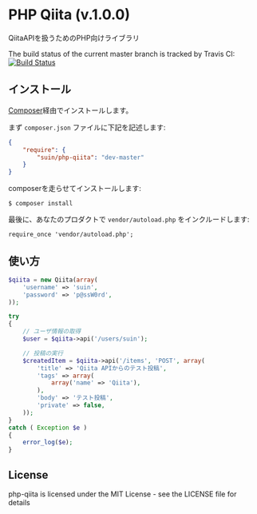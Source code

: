 # PHP Qiita (v.1.0.0)

QiitaAPIを扱うためのPHP向けライブラリ

The build status of the current master branch is tracked by Travis CI: [![Build Status](https://secure.travis-ci.org/suin/php-qiita.png?branch=master)](http://travis-ci.org/suin/php-qiita)


## インストール

[Composer](https://github.com/composer/composer)経由でインストールします。

まず `composer.json` ファイルに下記を記述します:

```json
{
	"require": {
		"suin/php-qiita": "dev-master"
	}
}
```

composerを走らせてインストールします:

```
$ composer install
```

最後に、あなたのプロダクトで `vendor/autoload.php` をインクルードします:

```
require_once 'vendor/autoload.php';
```


## 使い方

```php
$qiita = new Qiita(array(
	'username' => 'suin',
	'password' => 'p@ssW0rd',
));

try
{
	// ユーザ情報の取得
	$user = $qiita->api('/users/suin');

	// 投稿の実行
	$createdItem = $qiita->api('/items', 'POST', array(
		'title' => 'Qiita APIからのテスト投稿',
		'tags' => array(
			array('name' => 'Qiita'),
		),
		'body' => 'テスト投稿',
		'private' => false,
	));
}
catch ( Exception $e )
{
	error_log($e);
}
```

## License

php-qiita is licensed under the MIT License - see the LICENSE file for details